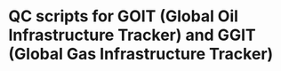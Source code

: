 # QC scripts for GOIT (Global Oil Infrastructure Tracker) and GGIT (Global Gas Infrastructure Tracker)
